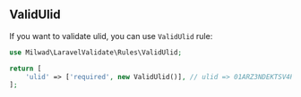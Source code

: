 ## ValidUlid

If you want to validate ulid, you can use `ValidUlid` rule:

```php
use Milwad\LaravelValidate\Rules\ValidUlid;

return [
    'ulid' => ['required', new ValidUlid()], // ulid => 01ARZ3NDEKTSV4RRFFQ69G5FAV
];
```

